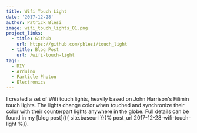 ```yaml
---
title: Wifi Touch Light
date: '2017-12-28'
author: Patrick Blesi
image: wifi_touch_lights_01.png
project_links:
  - title: Github
    url: https://github.com/pblesi/touch_light
  - title: Blog Post
    url: /wifi-touch-light
tags:
  - DIY
  - Arduino
  - Particle Photon
  - Electronics
---
```


I created a set of Wifi touch lights, heavily based on John Harrison's Filimin touch lights. The lights change color when touched and synchronize their color with their counterpart lights anywhere in the globe. Full details can be found in my [blog post]({{ site.baseurl }}{% post_url 2017-12-28-wifi-touch-light %}).
